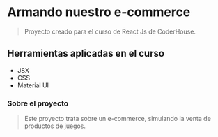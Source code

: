 # Armando nuestro e-commerce

> Proyecto creado para el curso de React Js de CoderHouse.

## Herramientas aplicadas en el curso

- JSX
- CSS
- Material UI

### Sobre el proyecto

> Este proyecto trata sobre un e-commerce, simulando la venta de productos de juegos.
